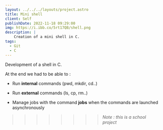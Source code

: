 ```yaml
---
layout: ../../../layouts/project.astro
title: Mini shell
client: Self
publishDate: 2022-11-18 09:29:00
img: https://i.ibb.co/5rt17QB/shell.png
description: |
    Creation of a mini shell in C.
tags:
  - Git
  - C
---
```


Development of a shell in C.

At the end we had to be able to :

- Run __internal__ commands (pwd, mkdir, cd..)

- Run __external__ commands (ls, cp, rm..)

- Manage jobs with the command __jobs__ when the commands are launched asynchronously

>>>>>>>> _Note : this is a school project_